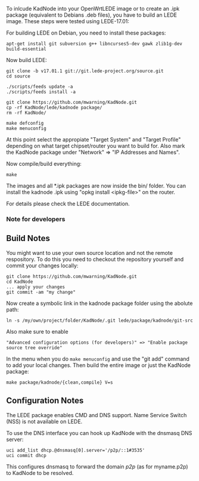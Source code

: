 To inlcude KadNode into your OpenWrtLEDE image or to create an .ipk package (equivalent to Debians .deb files), you have to build an LEDE image.
These steps were tested using LEDE-17.01:

For building LEDE on Debian, you need to install these packages:
```
apt-get install git subversion g++ libncurses5-dev gawk zlib1g-dev build-essential
```

Now build LEDE:
```
git clone -b v17.01.1 git://git.lede-project.org/source.git
cd source

./scripts/feeds update -a
./scripts/feeds install -a

git clone https://github.com/mwarning/KadNode.git
cp -rf KadNode/lede/kadnode package/
rm -rf KadNode/

make defconfig
make menuconfig
```

At this point select the appropiate "Target System" and "Target Profile"
depending on what target chipset/router you want to build for.
Also mark the KadNode package under "Network" => "IP Addresses and Names".

Now compile/build everything:

```
make
```

The images and all *.ipk packages are now inside the bin/ folder.
You can install the kadnode .ipk using "opkg install &lt;ipkg-file&gt;" on the router.

For details please check the LEDE documentation.

### Note for developers

## Build Notes

You might want to use your own source location and not the remote respository.
To do this you need to checkout the repository yourself and commit your changes locally:

```
git clone https://github.com/mwarning/KadNode.git
cd KadNode
... apply your changes
git commit -am "my change"
```

Now create a symbolic link in the kadnode package folder using the abolute path:

```
ln -s /my/own/project/folder/KadNode/.git lede/package/kadnode/git-src
```

Also make sure to enable

```
"Advanced configuration options (for developers)" => "Enable package source tree override"
```

In the menu when you do `make menuconfig` and use the "git add" command
to add your local changes. Then build the entire image or just the KadNode package:

```
make package/kadnode/{clean,compile} V=s
```

## Configuration Notes

The LEDE package enables CMD and DNS support. Name Service Switch (NSS)
is not available on LEDE.

To use the DNS interface you can hook up KadNode with the dnsmasq DNS server:

```
uci add_list dhcp.@dnsmasq[0].server='/p2p/::1#3535'
uci commit dhcp
```

This configures dnsmasq to forward the domain *p2p* (as for myname.p2p)
to KadNode to be resolved.
